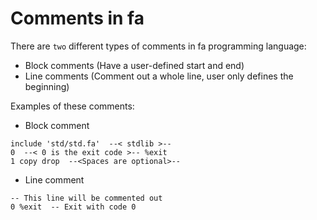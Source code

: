 # Comments in fa

There are `two` different types of comments in
fa programming language:

- Block comments (Have a user-defined start and end)
- Line comments (Comment out a whole line, user only
  defines the beginning)

Examples of these comments:

- Block comment

```fa
include 'std/std.fa'  --< stdlib >--
0  --< 0 is the exit code >-- %exit
1 copy drop  --<Spaces are optional>--
```

- Line comment

```fa
-- This line will be commented out
0 %exit  -- Exit with code 0
```
